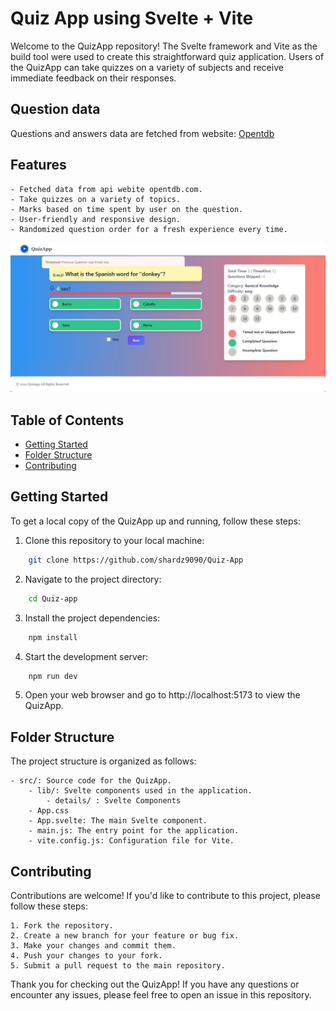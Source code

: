 # Quiz App using Svelte + Vite

Welcome to the QuizApp repository! The Svelte framework and Vite as the build tool were used to create this straightforward quiz application. Users of the QuizApp can take quizzes on a variety of subjects and receive immediate feedback on their responses.

## Question data

Questions and answers data are fetched from website: [Opentdb](https://opentdb.com/api.php?amount=15&category=9&difficulty=easy&type=multiple)

## Features

    - Fetched data from api webite opentdb.com.
    - Take quizzes on a variety of topics.
    - Marks based on time spent by user on the question.
    - User-friendly and responsive design.
    - Randomized question order for a fresh experience every time.

![QuizApp Screenshot](./screenshotquiz.jpg)

## Table of Contents

- [Getting Started](#getting-started)
- [Folder Structure](#folder-structure)
- [Contributing](#contributing)

## Getting Started

To get a local copy of the QuizApp up and running, follow these steps:

1. Clone this repository to your local machine:

```bash
    git clone https://github.com/shardz9090/Quiz-App
```

2. Navigate to the project directory:

```bash
    cd Quiz-app
```

3. Install the project dependencies:

```bash
    npm install
```

4. Start the development server:

```bash
    npm run dev
```

5. Open your web browser and go to http://localhost:5173 to view the QuizApp.

## Folder Structure

The project structure is organized as follows:

    - src/: Source code for the QuizApp.
        - lib/: Svelte components used in the application.
            - details/ : Svelte Components
        - App.css
        - App.svelte: The main Svelte component.
        - main.js: The entry point for the application.
        - vite.config.js: Configuration file for Vite.

## Contributing

Contributions are welcome! If you'd like to contribute to this project, please follow these steps:

    1. Fork the repository.
    2. Create a new branch for your feature or bug fix.
    3. Make your changes and commit them.
    4. Push your changes to your fork.
    5. Submit a pull request to the main repository.

Thank you for checking out the QuizApp! If you have any questions or encounter any issues, please feel free to open an issue in this repository.

